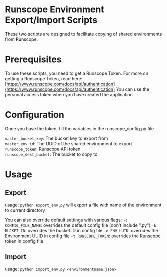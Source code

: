 # Runscope Environment Export/Import Scripts

These two scripts are designed to facilitate copying of shared environments from Runscope.

# Prerequisites
To use these scripts, you need to get a Runscope Token.
For more on getting a Runscope Token, read here: [https://www.runscope.com/docs/api/authentication](https://www.runscope.com/docs/api/authentication) 
You can use the personal access token when you have created the application

# Configuration
Once you have the token, fill the variables in the runscope_config.py file

 ```master_bucket_key```:  The bucket key to export from   
 ```master_env_id```:  The UUID of the shared environment to export  
 ```runscope_token```:  Runscope API token  
  ```runscope_dest_bucket```:  The bucket to copy to  

# Usage

## Export
usage: `python export_env.py`
will export a file with name of the environment to current directory

You can also override default settings with various flags:
`-c CONFIG_FILE_NAME`: overrides the default config file (don't include ".py")
`-b BUCKET_ID`: overrides the bucket ID in config file
`-e ENV_UUID`: overrides the Environment UUID in config file
`-t RUNSCOPE_TOKEN`: overrides the Runscope token in config file

## Import
usage: `python import_env.py <environmentname.json>`


